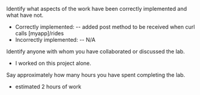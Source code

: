 Identify what aspects of the work have been correctly implemented and what have not.
- Correctly implemented:
-- added post method to be received when curl calls [myapp]/rides
- Incorrectly implemented:
-- N/A

Identify anyone with whom you have collaborated or discussed the lab.
- I worked on this project alone.

Say approximately how many hours you have spent completing the lab.
- estimated 2 hours of work

